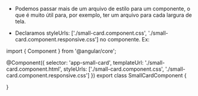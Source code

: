 - Podemos passar mais de um arquivo de estilo para um componente, o que é muito útil para, por exemplo, ter um arquivo para cada largura de tela.

- Declaramos styleUrls: ['./small-card.component.css', './small-card.component.responsive.css'] no componente. Ex:

import { Component } from '@angular/core';

@Component({
  selector: 'app-small-card',
  templateUrl: './small-card.component.html',
  styleUrls: ['./small-card.component.css', './small-card.component.responsive.css']
})
export class SmallCardComponent {

}